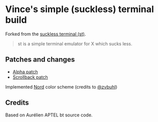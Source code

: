 # Vince's simple (suckless) terminal build

Forked from the [suckless terminal (st)](https://st.suckless.org/).

> st is a simple terminal emulator for X which sucks less.

## Patches and changes

* [Alpha patch](https://st.suckless.org/patches/alpha/)
* [Scrollback patch](https://st.suckless.org/patches/scrollback/)

Implemented [Nord](https://github.com/arcticicestudio/nord) color scheme (credits to [@zvbuhl](https://github.com/arcticicestudio/nord/issues/89))

## Credits

Based on Aurélien APTEL <aurelien dot aptel at gmail dot com> bt source code.


